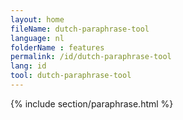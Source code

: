 ```yaml
---
layout: home
fileName: dutch-paraphrase-tool
language: nl
folderName : features
permalink: /id/dutch-paraphrase-tool
lang: id
tool: dutch-paraphrase-tool
---
```

{% include section/paraphrase.html %}